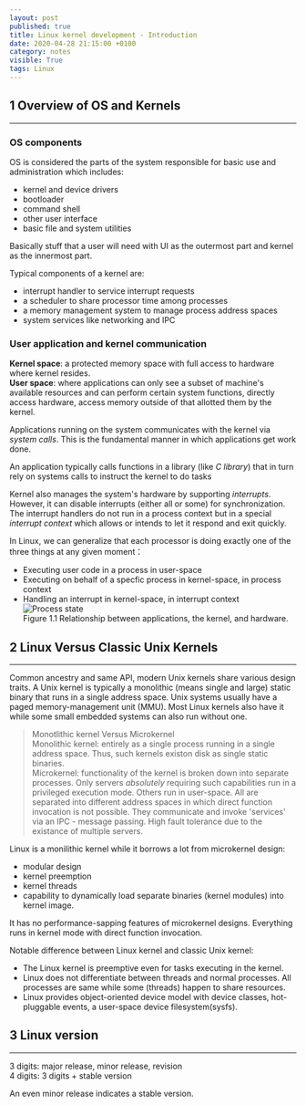 ```yaml
---
layout: post
published: true
title: Linux kernel development - Introduction
date: 2020-04-28 21:15:00 +0100
category: notes
visible: True
tags: Linux
--- 
```


## 1 Overview of OS and Kernels

---

### OS components

OS is considered the parts of the system responsible for basic use and administration which includes:

+ kernel and device drivers
+ bootloader
+ command shell
+ other user interface
+ basic file and system utilities

Basically stuff that a user will need with UI as the outermost part and kernel as the innermost part.

Typical components of a kernel are:

+ interrupt handler to service interrupt requests
+ a scheduler to share processor time among processes
+ a memory management system to manage process address spaces
+ system services like networking and IPC

### User application and kernel communication

**Kernel space**: a protected memory space with full access to hardware where kernel resides.  
**User space**: where applications can only see a subset of machine's available resources and can perform certain system functions, directly access hardware, access memory outside of that allotted them by the kernel.

Applications running on the system communicates with the kernel via _system calls_. This is the fundamental manner in which applications get work done.

An application typically calls functions in a library (like _C library_) that in turn rely on systems calls to instruct the kernel to do tasks

Kernel also manages the system's hardware by supporting _interrupts_. However, it can disable interrupts (either all or some) for synchronization. The interrupt handlers do not run in a process context but in a special _interrupt context_ which allows or intends to let it respond and exit quickly.

In Linux, we can generalize that each processor is doing exactly one of the three things at any given moment：

+ Executing user code in a process in user-space
+ Executing on behalf of a specfic process in kernel-space, in process context
+ Handling an interrupt in kernel-space, in interrupt context  
![Process state]({static}/images/figure1_1.png)  
Figure 1.1 Relationship between applications, the kernel, and hardware.

## 2 Linux Versus Classic Unix Kernels

---

Common ancestry and same API, modern Unix kernels share various design traits. A Unix kernel is typically a monolithic (means single and large) static binary that runs in a single address space. Unix systems usually have a paged memory-management unit (MMU). Most Linux kernels also have it while some small embedded systems can also run without one.

> Monotlithic kernel Versus Microkernel  
Monolithic kernel: entirely as a single process running in a single address space. Thus, such kernels existon disk as single static binaries.  
Microkernel: functionality of the kernel is broken down into separate processes. Only servers _absolutely_ requiring such capabilities run in a privileged execution mode. Others run in user-space. All are separated into different address spaces in which direct function invocation is not possible. They communicate and invoke 'services' via an IPC - message passing. High fault tolerance due to the existance of multiple servers.  

Linux is a monilithic kernel while it borrows a lot from microkernel design:

+ modular design
+ kernel preemption
+ kernel threads
+ capability to dynamically load separate binaries (kernel modules) into kernel image.  

It has no performance-sapping features of microkernel designs. Everything runs in kernel mode with direct function invocation.  

Notable difference between Linux kernel and classic Unix kernel:

+ The Linux kernel is preemptive even for tasks executing in the kernel.
+ Linux does not differentiate between threads and normal processes. All processes are same while some (threads) happen to share resources. 
+ Linux provides object-oriented device model with device classes, hot-pluggable events, a user-space device filesystem(sysfs).

## 3 Linux version

---

3 digits: major release, minor release, revision  
4 digits: 3 digits + stable version

An even minor release indicates a stable version.
